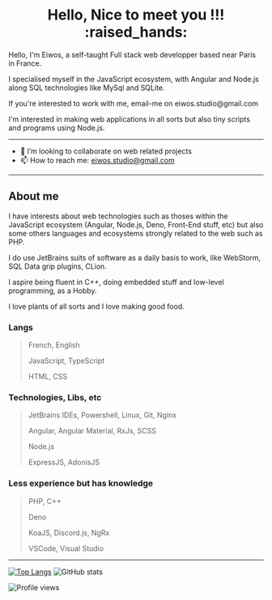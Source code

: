 
<h1 align="center">Hello, Nice to meet you !!! :raised_hands:</h1>
<p>Hello, I'm Eiwos, a self-taught Full stack web developper based near Paris in France.</p>

<p>I specialised myself in the JavaScript ecosystem, with Angular and Node.js along SQL technologies like MySql and SQLite.</p>

<p>If you're interested to work with me, email-me on eiwos.studio@gmail.com</p>
<p>I'm interested in making web applications in all sorts but also tiny scripts and programs using Node.js. </p>

<hr>

- 👯 I’m looking to collaborate on web related projects 
- 📫 How to reach me: eiwos.studio@gmail.com 

<hr>

## About me
<p>I have interests about web technologies such as thoses within the JavaScript ecosystem (Angular, Node.js, Deno, Front-End stuff, etc) but also some others languages and ecosystems strongly related to the web such as PHP.</p>

<p>I do use JetBrains suits of software as a daily basis to work, like WebStorm, SQL Data grip plugins, CLion.</p>

<p>I aspire being fluent in C++, doing embedded stuff and low-level programming, as a Hobby.</p>

<p>I love plants of all sorts and I love making good food.</p>

### Langs
> French, English
> 
> JavaScript, TypeScript 
> 
> HTML, CSS

### Technologies, Libs, etc
> JetBrains IDEs, Powershell, Linux, Git, Nginx
> 
> Angular, Angular Material, RxJs, SCSS
> 
> Node.js
> 
> ExpressJS, AdonisJS


### Less experience but has knowledge

> PHP, C++
> 
> Deno
> 
> KoaJS, Discord.js, NgRx
>
> VSCode, Visual Studio

<hr>

[![Top Langs](https://github-readme-stats.vercel.app/api/top-langs/?username=eiwosstdma)](https://github.com/anuraghazra/github-readme-stats)
![GitHub stats](https://github-readme-stats.vercel.app/api?username=eiwosstdma&show_icons=true&count_private=true)

![Profile views](https://gpvc.arturio.dev/eiwosstdma)  
